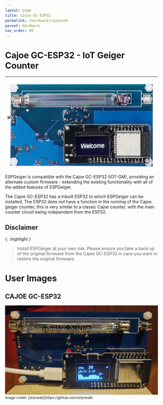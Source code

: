 ```yaml
---
layout: page
title: Cajoe GC-ESP32
permalink: /hardware/cajoeiot
parent: Hardware
nav_order: 99
---
```

<style>
#espghwimg {
  max-height: 300px;
}
.espghwimg {
  max-height: 300px;
}
</style>

# Cajoe GC-ESP32 - IoT Geiger Counter

---

<img id="espghwimg" src="img/cajoeiot.png" alt="Cajoe GC-ESP32 - IoT Geiger Counter">

ESPGeiger is compatible with the Cajoe GC-ESP32 (IOT-GM), providing an alternate custom firmware - extending the existing functionality with all of the added features of ESPGeiger.

The Cajoe GC-ESP32 has a inbuilt ESP32 to which ESPGeiger can be installed. The ESP32 does not have a function in the running of the Cajoe geiger counter, this is very similar to a classic Cajoe counter, with the main counter circuit being independent from the ESP32.

## Disclaimer

{: .highlight }

>Install ESPGeiger at your own risk. Please ensure you take a back up of the original firmware from the Cajoe GC-ESP32 in case you want to restore the original firmware.

# User Images

## CAJOE GC-ESP32
<img class="espghwimg" src="img/cajoeiot-shyrwall.jpg" alt="Cajoe GC-ESP32">
<br/><sup>Image credit: [shyrwall](https://github.com/shyrwall)</sup>
